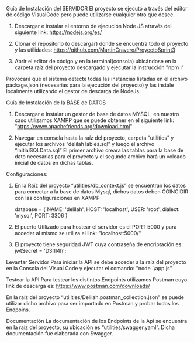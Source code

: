 Guía de Instalación del SERVIDOR
El proyecto se ejecutó a través del editor de código VisualCode pero puede utilizarse cualquier otro que desee.

1) Descargar e instalar el entorno de ejecución Node JS através del siguiente link: https://nodejs.org/es/

2) Clonar el repositorio (o descargar) donde se encuentra todo el proyecto y las utilidades: https://github.com/MartinCravero/ProyectoSprint3

3) Abrir el editor de código y en la terminal(consola) ubicándose en la carpeta raíz del proyecto descargado y ejecutar la instrucción "npm i"

Provocará que el sistema detecte todas las instancias listadas en el archivo package.json (necesarias para la ejecución del proyecto) y las instale localmente utilizando el gestor de descarga de NodeJs.

Guía de Instalación de la BASE de DATOS
1) Descargar e Instalar un gestor de base de datos MYSQL, en nuestro caso utilizamos XAMPP que se puede obtener en el siguiente link: "https://www.apachefriends.org/download.html"

2) Navegar en consola hasta la raíz del proyecto, carpeta “utilities” y ejecutar los archivos “delilahTables.sql” y luego el archivo “InitialSQLData.sql” 
El primer archivo creara las tablas para la base de dato necesarias para el proyecto y el segundo archivo hará un volcado inicial de datos en dichas tablas.

Configuraciones:

1) En la Raíz del proyecto “utilities/db_context.js” se encuentran los datos para conectar a la base de datos Mysql, dichos datos deben COINCIDIR con las configuraciones en XAMPP

    database = {
        NAME: 'delilah',
        HOST: 'localhost',
        USER: 'root',
        dialect: 'mysql',
        PORT: 3306
    }

2) El puerto Utilizado para hostear el servidor es el PORT 5000 y para acceder al mismo se utiliza el link: "localhost:5000/"

3) El proyecto tiene seguridad JWT cuya contraseña de encriptación es: jwtSecret = 'D3l1l4h';


Levantar Servidor
Para iniciar la API se debe acceder a la raíz del proyecto en la Consola del Visual Code y ejecutar el comando: "node .\app.js"

Testear la API
Para testear los distintos Endpoints utilizamos Postman cuyo link de descarga es: https://www.postman.com/downloads/

En la raíz del proyecto “utilities/Delilah.postman_collection.json” se puede utilizar dicho archivo para ser importado en Postman y probar todos los Endpoins.

Documentación
La documentación de los Endpoints de la Api se encuentra en la raíz del proyecto, su ubicación es “utilities/swagger.yaml”. Dicha documentación fue elaborada con Swagger.
